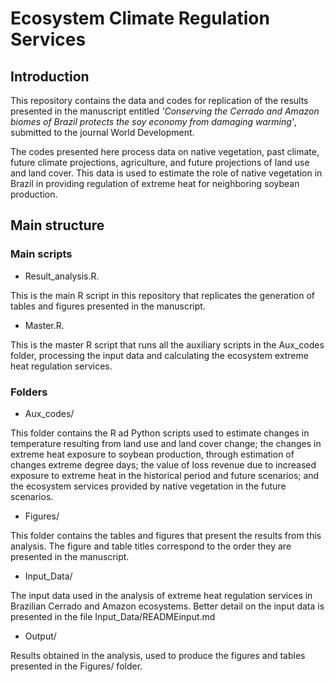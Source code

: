 # Ecosystem Climate Regulation Services

## Introduction

This repository contains the data and codes for replication of the results presented in the manuscript entitled *'Conserving the Cerrado and Amazon biomes of Brazil protects the soy economy from damaging warming'*, submitted to the journal World Development.

The codes presented here process data on native vegetation, past climate, future climate projections, agriculture, and future projections of land use and land cover. This data is used to estimate the role of native vegetation in Brazil in providing regulation of extreme heat for neighboring soybean production. 


## Main structure

### Main scripts

* Result_analysis.R. 

This is the main R script in this repository that replicates the generation of tables and figures presented in the manuscript.

* Master.R. 

This is the master R script that runs all the auxiliary scripts in the Aux_codes folder, processing the input data and calculating the ecosystem extreme heat regulation services.  



### Folders

* Aux_codes/

This folder contains the R ad Python scripts used to estimate changes in temperature resulting from land use and land cover change; the changes in extreme heat exposure to soybean production, through estimation of changes extreme degree days; the value of loss revenue due to increased exposure to extreme heat in the historical period and future scenarios; and the ecosystem services provided by native vegetation in the future scenarios.

* Figures/

This folder contains the tables and figures that present the results from this analysis. The figure and table titles correspond to the order they are presented in the manuscript.

* Input_Data/

The input data used in the analysis of extreme heat regulation services in Brazilian Cerrado and Amazon ecosystems. Better detail on the input data is presented in the file Input_Data/READMEinput.md

* Output/

Results obtained in the analysis, used to produce the figures and tables presented in the Figures/ folder.